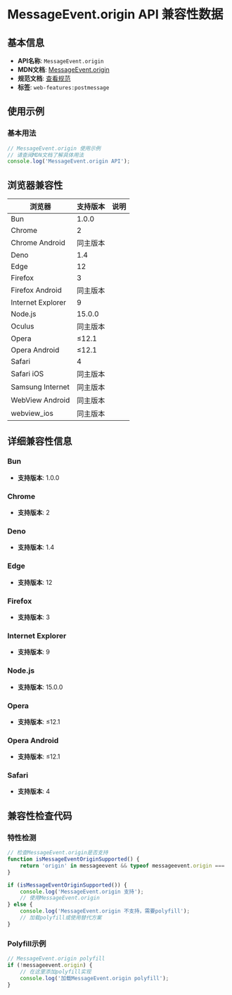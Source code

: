 # MessageEvent.origin API 兼容性数据

## 基本信息

- **API名称**: `MessageEvent.origin`
- **MDN文档**: [MessageEvent.origin](https://developer.mozilla.org/docs/Web/API/MessageEvent/origin)
- **规范文档**: [查看规范](https://html.spec.whatwg.org/multipage/comms.html#dom-messageevent-origin-dev)
- **标签**: `web-features:postmessage`

## 使用示例

### 基本用法

```javascript
// MessageEvent.origin 使用示例
// 请查阅MDN文档了解具体用法
console.log('MessageEvent.origin API');
```

## 浏览器兼容性

| 浏览器 | 支持版本 | 说明 |
|--------|----------|------|
| Bun | 1.0.0 |  |
| Chrome | 2 |  |
| Chrome Android | 同主版本 |  |
| Deno | 1.4 |  |
| Edge | 12 |  |
| Firefox | 3 |  |
| Firefox Android | 同主版本 |  |
| Internet Explorer | 9 |  |
| Node.js | 15.0.0 |  |
| Oculus | 同主版本 |  |
| Opera | ≤12.1 |  |
| Opera Android | ≤12.1 |  |
| Safari | 4 |  |
| Safari iOS | 同主版本 |  |
| Samsung Internet | 同主版本 |  |
| WebView Android | 同主版本 |  |
| webview_ios | 同主版本 |  |

## 详细兼容性信息

### Bun

- **支持版本**: 1.0.0

### Chrome

- **支持版本**: 2

### Deno

- **支持版本**: 1.4

### Edge

- **支持版本**: 12

### Firefox

- **支持版本**: 3

### Internet Explorer

- **支持版本**: 9

### Node.js

- **支持版本**: 15.0.0

### Opera

- **支持版本**: ≤12.1

### Opera Android

- **支持版本**: ≤12.1

### Safari

- **支持版本**: 4

## 兼容性检查代码

### 特性检测

```javascript
// 检查MessageEvent.origin是否支持
function isMessageEventOriginSupported() {
    return 'origin' in messageevent && typeof messageevent.origin === 'function';
}

if (isMessageEventOriginSupported()) {
    console.log('MessageEvent.origin 支持');
    // 使用MessageEvent.origin
} else {
    console.log('MessageEvent.origin 不支持，需要polyfill');
    // 加载polyfill或使用替代方案
}
```

### Polyfill示例

```javascript
// MessageEvent.origin polyfill
if (!messageevent.origin) {
    // 在这里添加polyfill实现
    console.log('加载MessageEvent.origin polyfill');
}
```

